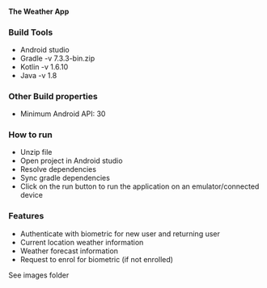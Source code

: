 #### The Weather App

### Build Tools
- Android studio
- Gradle -v 7.3.3-bin.zip
- Kotlin -v 1.6.10
- Java -v 1.8

### Other Build properties
- Minimum Android API: 30

### How to run
- Unzip file 
- Open project in Android studio
- Resolve dependencies
- Sync gradle dependencies
- Click on the run button to run the application on an emulator/connected device

### Features
- Authenticate with biometric for new user and returning user
- Current location weather information
- Weather forecast information
- Request to enrol for biometric (if not enrolled)

See images folder 